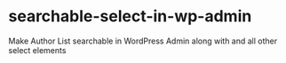 # searchable-select-in-wp-admin
Make Author List searchable in WordPress Admin along with and all other select elements
